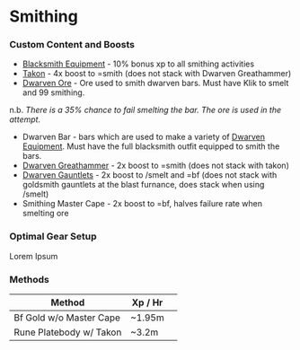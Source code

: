 # Smithing

### Custom Content and Boosts

* [Blacksmith Equipment](../custom-items/equippables.md#blacksmith-equipment) - 10% bonus xp to all smithing activities
* [Takon](../custom-items/pets.md#miscellaneous-pets) - 4x boost to =smith (does not stack with Dwarven Greathammer)
* [Dwarven Ore](../bosses/king-goldemar.md#loot) - Ore used to smith dwarven bars. Must have Klik to smelt and 99 smithing.&#x20;

n.b. _There is a 35% chance to fail smelting the bar. The ore is used in the attempt._

* Dwarven Bar - bars which are used to make a variety of [Dwarven Equipment](../custom-items/equippables.md#dwarven-equipment). Must have the full blacksmith outfit equipped to smith the bars.
* [Dwarven Greathammer](../custom-items/equippables.md#dwarven-tools) - 2x boost to =smith (does not stack with takon)
* [Dwarven Gauntlets](../custom-items/equippables.md#dwarven-tools) - 2x boost to /smelt and =bf (does not stack with goldsmith gauntlets at the blast furnance, does stack when using /smelt)
* Smithing Master Cape - 2x boost to =bf, halves failure rate when smelting ore

### Optimal Gear Setup

Lorem Ipsum

### Methods

| Method                  | Xp / Hr |   |
| ----------------------- | ------- | - |
| Bf Gold w/o Master Cape | \~1.95m |   |
| Rune Platebody w/ Takon | \~3.2m  |   |
